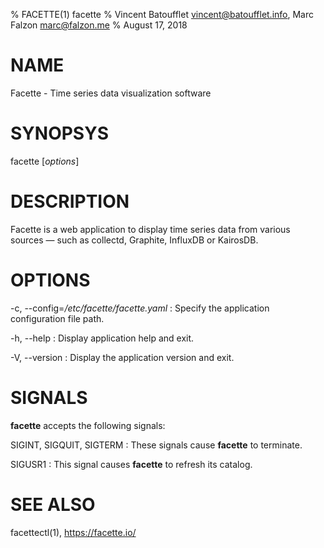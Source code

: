 % FACETTE(1) facette
% Vincent Batoufflet <vincent@batoufflet.info>, Marc Falzon <marc@falzon.me>
% August 17, 2018

# NAME

Facette - Time series data visualization software

# SYNOPSYS

facette [*options*]

# DESCRIPTION

Facette is a web application to display time series data from various sources
— such as collectd, Graphite, InfluxDB or KairosDB.

# OPTIONS

-c, --config=*/etc/facette/facette.yaml*
:   Specify the application configuration file path.

-h, --help
:   Display application help and exit.

-V, --version
:   Display the application version and exit.

# SIGNALS

**facette** accepts the following signals:

SIGINT, SIGQUIT, SIGTERM
:   These signals cause **facette** to terminate.

SIGUSR1
:   This signal causes **facette** to refresh its catalog.

# SEE ALSO

facettectl(1),
<https://facette.io/>
